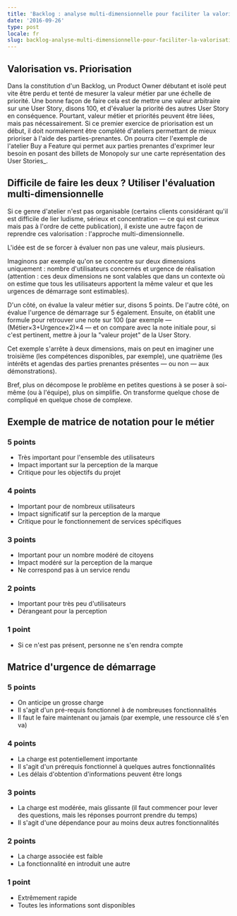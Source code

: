 ```yaml
---
title: 'Backlog : analyse multi-dimensionnelle pour faciliter la valorisation des User Stories'
date: '2016-09-26'
type: post
locale: fr
slug: backlog-analyse-multi-dimensionnelle-pour-faciliter-la-valorisation-des-us
---
```


## Valorisation vs. Priorisation

Dans la constitution d'un <span lang="en">Backlog</span>, un <span lang="en">Product Owner</span> débutant et isolé peut vite être perdu et tenté de mesurer la valeur métier par une échelle de priorité. Une bonne façon de faire cela est de mettre une valeur arbitraire sur une <span lang="en">User Story</span>, disons 100, et d'évaluer la priorité des autres <span lang="en">User Story</span> en conséquence. Pourtant, valeur métier et priorités peuvent être liées, mais pas nécessairement. Si ce premier exercice de priorisation est un début, il doit normalement être complété d'ateliers permettant de mieux prioriser à l'aide des parties-prenantes. On pourra citer l'exemple de l'atelier <span lang="en">Buy a Feature</span> qui permet aux parties prenantes d'exprimer leur besoin en posant des billets de Monopoly sur une carte représentation des <span lang="en">User Stories\_.

## Difficile de faire les deux ? Utiliser l'évaluation multi-dimensionnelle

Si ce genre d'atelier n'est pas organisable (certains clients considérant qu'il est difficile de lier ludisme, sérieux et concentration — ce qui est curieux mais pas à l'ordre de cette publication), il existe une autre façon de reprendre ces valorisation : l'approche multi-dimensionnelle.

L'idée est de se forcer à évaluer non pas une valeur, mais plusieurs.

Imaginons par exemple qu'on se concentre sur deux dimensions uniquement : nombre d'utilisateurs concernés et urgence de réalisation (attention : ces deux dimensions ne sont valables que dans un contexte où on estime que tous les utilisateurs apportent la même valeur et que les urgences de démarrage sont estimables).

D'un côté, on évalue la valeur métier sur, disons 5 points. De l'autre côté, on évalue l'urgence de démarrage sur 5 également. Ensuite, on établit une formule pour retrouver une note sur 100 (par exemple — (Métier&times;3+Urgence&times;2)&times;4 — et on compare avec la note initiale pour, si c'est pertinent, mettre à jour la "valeur projet" de la <span lang="en">User Story</span>.

Cet exemple s'arrête à deux dimensions, mais on peut en imaginer une troisième (les compétences disponibles, par exemple), une quatrième (les intérêts et agendas des parties prenantes présentes — ou non — aux démonstrations).

Bref, plus on décompose le problème en petites questions à se poser à soi-même (ou à l'équipe), plus on simplifie. On transforme quelque chose de compliqué en quelque chose de complexe.

## Exemple de matrice de notation pour le métier

### 5 points

* Très important pour l'ensemble des utilisateurs
* Impact important sur la perception de la marque
* Critique pour les objectifs du projet

### 4 points

* Important pour de nombreux utilisateurs
* Impact significatif sur la perception de la marque
* Critique pour le fonctionnement de services spécifiques

### 3 points

* Important pour un nombre modéré de citoyens
* Impact modéré sur la perception de la marque
* Ne correspond pas à un service rendu

### 2 points

* Important pour très peu d'utilisateurs
* Dérangeant pour la perception

### 1 point

* Si ce n'est pas présent, personne ne s'en rendra compte

## Matrice d'urgence de démarrage

### 5 points

* On anticipe un grosse charge
* Il s'agit d'un pré-requis fonctionnel à de nombreuses fonctionnalités
* Il faut le faire maintenant ou jamais (par exemple, une ressource clé s'en va)

### 4 points

* La charge est potentiellement importante
* Il s'agit d'un prérequis fonctionnel à quelques autres fonctionnalités
* Les délais d'obtention d'informations peuvent être longs

### 3 points

* La charge est modérée, mais glissante (il faut commencer pour lever des questions, mais les réponses pourront prendre du temps)
* Il s'agit d'une dépendance pour au moins deux autres fonctionnalités

### 2 points

* La charge associée est faible
* La fonctionnalité en introduit une autre

### 1 point

* Extrêmement rapide
* Toutes les informations sont disponibles
